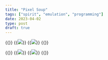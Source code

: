 ```yaml
---
title: "Pixel Soup"
tags: ["spirit", "emulation", "programming"]
date: 2023-04-02
type: post
draft: true
---
```

{{<wrap>}}
  {{<image src="img/pattern_mario_0.png" caption="Mario pattern table 0">}}
  {{<image src="img/pattern_mario_1.png" caption="Mario pattern table 1">}}
{{</wrap>}}

{{<wrap>}}
  {{<image src="img/pattern_dk_0.png" caption="Donkey Kong pattern table 0">}}
  {{<image src="img/pattern_dk_1.png" caption="Donkey Kong pattern table 1">}}
{{</wrap>}}
